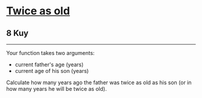 <h1><a href="https://www.codewars.com/kata/5b853229cfde412a470000d0">Twice as old</a></h1>
<h2>8 Kuy</h2>
<hr/>

<p>Your function takes two arguments:</p>
<ul>
<li>current father's age (years)</li>
<li>current age of his son (years)</li>
</ul>

<p>Calculate how many years ago the father was twice as old as his son 
(or in how many years he will be twice as old).</p>